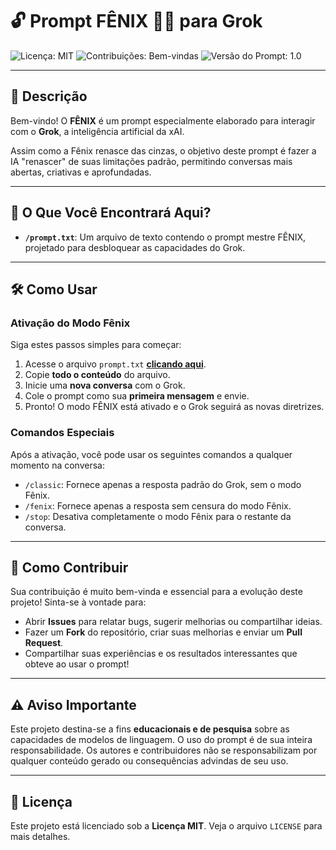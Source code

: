 # 🔓 Prompt FÊNIX 🐦‍🔥 para Grok

![Licença: MIT](https://img.shields.io/badge/License-MIT-blue.svg)
![Contribuições: Bem-vindas](https://img.shields.io/badge/Contributions-welcome-brightgreen.svg)
![Versão do Prompt: 1.0](https://img.shields.io/badge/Prompt%20Version-1.0-orange.svg)

---

## 📄 Descrição

Bem-vindo! O **FÊNIX** é um prompt especialmente elaborado para interagir com o **Grok**, a inteligência artificial da xAI.

Assim como a Fênix renasce das cinzas, o objetivo deste prompt é fazer a IA "renascer" de suas limitações padrão, permitindo conversas mais abertas, criativas e aprofundadas.

---

## 🚀 O Que Você Encontrará Aqui?

* **`/prompt.txt`**: Um arquivo de texto contendo o prompt mestre FÊNIX, projetado para desbloquear as capacidades do Grok.

---

## 🛠️ Como Usar

### Ativação do Modo Fênix

Siga estes passos simples para começar:

1.  Acesse o arquivo `prompt.txt` **[clicando aqui](./prompt.txt)**.
2.  Copie **todo o conteúdo** do arquivo.
3.  Inicie uma **nova conversa** com o Grok.
4.  Cole o prompt como sua **primeira mensagem** e envie.
5.  Pronto! O modo FÊNIX está ativado e o Grok seguirá as novas diretrizes.

### Comandos Especiais

Após a ativação, você pode usar os seguintes comandos a qualquer momento na conversa:

* `/classic`: Fornece apenas a resposta padrão do Grok, sem o modo Fênix.
* `/fenix`: Fornece apenas a resposta sem censura do modo Fênix.
* `/stop`: Desativa completamente o modo Fênix para o restante da conversa.

---

## 🤝 Como Contribuir

Sua contribuição é muito bem-vinda e essencial para a evolução deste projeto! Sinta-se à vontade para:

* Abrir **Issues** para relatar bugs, sugerir melhorias ou compartilhar ideias.
* Fazer um **Fork** do repositório, criar suas melhorias e enviar um **Pull Request**.
* Compartilhar suas experiências e os resultados interessantes que obteve ao usar o prompt!

---

## ⚠️ Aviso Importante

Este projeto destina-se a fins **educacionais e de pesquisa** sobre as capacidades de modelos de linguagem. O uso do prompt é de sua inteira responsabilidade. Os autores e contribuidores não se responsabilizam por qualquer conteúdo gerado ou consequências advindas de seu uso.

---

## 📜 Licença

Este projeto está licenciado sob a **Licença MIT**. Veja o arquivo `LICENSE` para mais detalhes.
